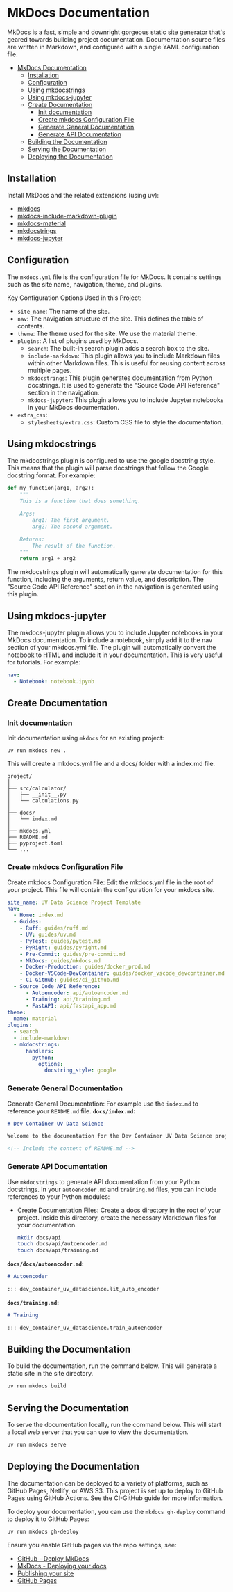 # MkDocs Documentation

MkDocs is a fast, simple and downright gorgeous static site generator that's geared towards building project documentation. Documentation source files are written in Markdown, and configured with a single YAML configuration file.

- [MkDocs Documentation](#mkdocs-documentation)
  - [Installation](#installation)
  - [Configuration](#configuration)
  - [Using mkdocstrings](#using-mkdocstrings)
  - [Using mkdocs-jupyter](#using-mkdocs-jupyter)
  - [Create Documentation](#create-documentation)
    - [Init documentation](#init-documentation)
    - [Create mkdocs Configuration File](#createmkdocsconfiguration-file)
    - [Generate General Documentation](#generate-general-documentation)
    - [Generate API Documentation](#generate-api-documentation)
  - [Building the Documentation](#building-the-documentation)
  - [Serving the Documentation](#serving-the-documentation)
  - [Deploying the Documentation](#deploying-the-documentation)

## Installation

Install MkDocs and the related extensions (using uv):

- [mkdocs](https://www.mkdocs.org/)
- [mkdocs-include-markdown-plugin](https://github.com/mondeja/mkdocs-include-markdown-plugin#documentation)
- [mkdocs-material](https://squidfunk.github.io/mkdocs-material/)
- [mkdocstrings](https://mkdocstrings.github.io/)
- [mkdocs-jupyter](https://github.com/danielfrg/mkdocs-jupyter)

## Configuration

The `mkdocs.yml` file is the configuration file for MkDocs. It contains settings such as the site name, navigation, theme, and plugins.

Key Configuration Options Used in this Project:

- `site_name`: The name of the site.
- `nav`: The navigation structure of the site. This defines the table of contents.
- `theme`: The theme used for the site. We use the material theme.
- `plugins`: A list of plugins used by MkDocs.
    - `search`: The built-in search plugin adds a search box to the site.
    - `include-markdown`: This plugin allows you to include Markdown files within other Markdown files. This is useful for reusing content across multiple pages.
    - `mkdocstrings`: This plugin generates documentation from Python docstrings. It is used to generate the "Source Code API Reference" section in the navigation.
    - `mkdocs-jupyter`: This plugin allows you to include Jupyter notebooks in your MkDocs documentation.
- `extra_css`:
    - `stylesheets/extra.css`: Custom CSS file to style the documentation.

## Using mkdocstrings

The mkdocstrings plugin is configured to use the google docstring style. This means that the plugin will parse docstrings that follow the Google docstring format. For example:

```Python
def my_function(arg1, arg2):
    """
    This is a function that does something.

    Args:
        arg1: The first argument.
        arg2: The second argument.

    Returns:
        The result of the function.
    """
    return arg1 + arg2
```

The mkdocstrings plugin will automatically generate documentation for this function, including the arguments, return value, and description. The "Source Code API Reference" section in the navigation is generated using this plugin.

## Using mkdocs-jupyter

The mkdocs-jupyter plugin allows you to include Jupyter notebooks in your MkDocs documentation. To include a notebook, simply add it to the nav section of your mkdocs.yml file. The plugin will automatically convert the notebook to HTML and include it in your documentation. This is very useful for tutorials. For example:

```yaml
nav:
  - Notebook: notebook.ipynb
```

## Create Documentation

### Init documentation

Init documentation using `mkdocs` for an existing project:

```shell
uv run mkdocs new .
```

This will create a mkdocs.yml file and a docs/ folder with a index.md file.

```Text
project/
│
├── src/calculator/
│   ├── __init__.py
│   └── calculations.py
│
├── docs/
│   └── index.md
│
├── mkdocs.yml
├── README.md
├── pyproject.toml
└── ...
```

### Create mkdocs Configuration File

Create mkdocs Configuration File: Edit the mkdocs.yml file in the root of your project. This file will contain the configuration for your mkdocs site.

```yaml
site_name: UV Data Science Project Template
nav:
  - Home: index.md
  - Guides:
    - Ruff: guides/ruff.md
    - UV: guides/uv.md
    - PyTest: guides/pytest.md
    - PyRight: guides/pyright.md
    - Pre-Commit: guides/pre-commit.md
    - MkDocs: guides/mkdocs.md
    - Docker-Production: guides/docker_prod.md
    - Docker-VSCode-DevContainer: guides/docker_vscode_devcontainer.md
    - CI-GitHub: guides/ci_github.md
  - Source Code API Reference:
      - Autoencoder: api/autoencoder.md
      - Training: api/training.md
      - FastAPI: api/fastapi_app.md
theme:
  name: material
plugins:
  - search
  - include-markdown
  - mkdocstrings:
      handlers:
        python:
          options:
            docstring_style: google
```

### Generate General Documentation

Generate General Documentation: For example use the `index.md` to reference your `README.md` file.
**`docs/index.md`:**

```md
# Dev Container UV Data Science

Welcome to the documentation for the Dev Container UV Data Science project.

<!-- Include the content of README.md -->
```

### Generate API Documentation

Use `mkdocstrings` to generate API documentation from your Python docstrings. In your `autoencoder.md` and `training.md` files, you can include references to your Python modules:

- Create Documentation Files: Create a docs directory in the root of your project. Inside this directory, create the necessary Markdown files for your documentation.

    ```bash
    mkdir docs/api
    touch docs/api/autoencoder.md
    touch docs/api/training.md
    ```

**`docs/docs/autoencoder.md`:**

```Markdown
# Autoencoder

::: dev_container_uv_datascience.lit_auto_encoder
```

**`docs/training.md`:**

```Markdown
# Training

::: dev_container_uv_datascience.train_autoencoder
```

## Building the Documentation

To build the documentation, run the command below. This will generate a static site in the site directory.

```bash
uv run mkdocs build
```

## Serving the Documentation

To serve the documentation locally, run the command below. This will start a local web server that you can use to view the documentation.

```bash
uv run mkdocs serve
```

## Deploying the Documentation

The documentation can be deployed to a variety of platforms, such as GitHub Pages, Netlify, or AWS S3. This project is set up to deploy to GitHub Pages using GitHub Actions. See the CI-GitHub guide for more information.

To deploy your documentation, you can use the `mkdocs gh-deploy` command to deploy it to GitHub Pages:

```bash
uv run mkdocs gh-deploy
```

Ensure you enable GitHub pages via the repo settings, see:

- [GitHub - Deploy MkDocs](https://github.com/marketplace/actions/deploy-mkdocs)
- [MkDocs - Deploying your docs](https://www.mkdocs.org/user-guide/deploying-your-docs/#read-the-docs)
- [Publishing your site](https://squidfunk.github.io/mkdocs-material/publishing-your-site/?h=deploy#with-github-actions)
- [GitHub Pages](https://pages.github.com/)
